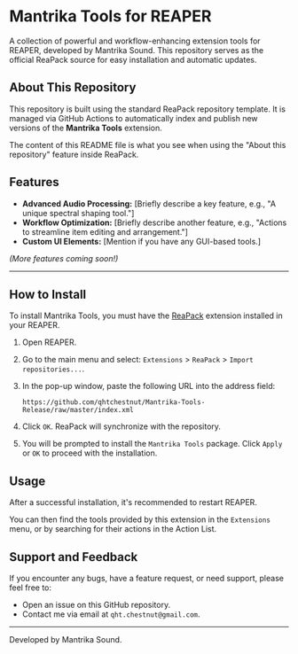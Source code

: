 # Mantrika Tools for REAPER

A collection of powerful and workflow-enhancing extension tools for REAPER, developed by Mantrika Sound. This repository serves as the official ReaPack source for easy installation and automatic updates.

## About This Repository

This repository is built using the standard ReaPack repository template. It is managed via GitHub Actions to automatically index and publish new versions of the **Mantrika Tools** extension.

The content of this README file is what you see when using the "About this repository" feature inside ReaPack.

## Features

* **Advanced Audio Processing:** [Briefly describe a key feature, e.g., "A unique spectral shaping tool."]
* **Workflow Optimization:** [Briefly describe another feature, e.g., "Actions to streamline item editing and arrangement."]
* **Custom UI Elements:** [Mention if you have any GUI-based tools.]

*(More features coming soon!)*

---

## How to Install

To install Mantrika Tools, you must have the [ReaPack](https://reapack.com/) extension installed in your REAPER.

1. Open REAPER.

2. Go to the main menu and select: `Extensions` > `ReaPack` > `Import repositories...`.

3. In the pop-up window, paste the following URL into the address field:
   
   ```
   https://github.com/qhtchestnut/Mantrika-Tools-Release/raw/master/index.xml
   ```

4. Click `OK`. ReaPack will synchronize with the repository.

5. You will be prompted to install the `Mantrika Tools` package. Click `Apply` or `OK` to proceed with the installation.

## Usage

After a successful installation, it's recommended to restart REAPER.

You can then find the tools provided by this extension in the `Extensions` menu, or by searching for their actions in the Action List.

## Support and Feedback

If you encounter any bugs, have a feature request, or need support, please feel free to:

* Open an issue on this GitHub repository.
* Contact me via email at `qht.chestnut@gmail.com`.

---

Developed by Mantrika Sound.
